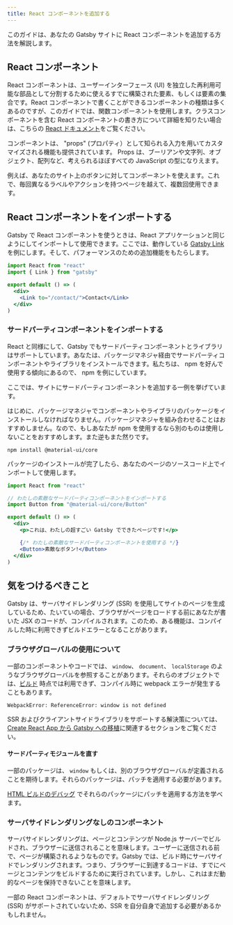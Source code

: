```yaml
---
title: React コンポーネントを追加する
---
```


このガイドは、あなたの Gatsby サイトに React コンポーネントを追加する方法を解説します。

## React コンポーネント

React コンポーネントは、ユーザーインターフェース (UI) を独立した再利用可能な部品として分割するために使えるすでに構築された要素、もしくは要素の集合です。React コンポーネントで書くことができるコンポーネントの種類は多くあるのですが、このガイドでは、関数コンポーネントを使用します。クラスコンポーネントを含む React コンポーネントの書き方について詳細を知りたい場合は、こちらの [React ドキュメント](https://ja.reactjs.org/docs/components-and-props.html)をご覧ください。

コンポーネントは、 "props" (プロパティ）として知られる入力を用いてカスタマイズされる機能も提供されています。 Props は、ブーリアンや文字列、オブジェクト、配列など、考えられるほぼすべての JavaScript の型になりえます。

例えば、あなたのサイト上のボタンに対してコンポーネントを使えます。これで、毎回異なるラベルやアクションを持つページを越えて、複数回使用できます。

## React コンポーネントをインポートする

Gatsby で React コンポーネントを使うときは、React アプリケーションと同じようにしてインポートして使用できます。ここでは、動作している [Gatsby Link](/docs/gatsby-link/) を例にします。そして、パフォーマンスのための追加機能をもたらします。

```jsx
import React from "react"
import { Link } from "gatsby"

export default () => (
  <div>
    <Link to="/contact/">Contact</Link>
  </div>
)
```

### サードパーティコンポーネントをインポートする

React と同様にして、Gatsby でもサードパーティコンポーネントとライブラリはサポートしています。あなたは、パッケージマネジャ経由でサードパーティコンポーネントやライブラリをインストールできます。私たちは、 npm を好んで使用する傾向にあるので、 npm を例にしています。

ここでは、サイトにサードパーティコンポーネントを追加する一例を挙げています。

はじめに、パッケージマネジャでコンポーネントやライブラリのパッケージをインストールしなければなりません。パッケージマネジャを組み合わせることはおすすめしません。なので、もしあなたが npm を使用するなら別のものは使用しないことをおすすめします。また逆もまた然りです。

```shell
npm install @material-ui/core
```

パッケージのインストールが完了したら、あなたのページのソースコード上でインポートして使用します。

```jsx:title=my-page.jsx
import React from "react"

// わたしの素敵なサードパーティコンポーネントをインポートする
import Button from "@material-ui/core/Button"

export default () => (
  <div>
    <p>これは、わたしの超すごい Gatsby でできたページです!</p>

    {/* わたしの素敵なサードパーティコンポーネントを使用する */}
    <Button>素敵なボタン!</Button>
  </div>
)
```

## 気をつけるべきこと

Gatsby は、サーバサイドレンダリング (SSR) を使用してサイトのページを生成しているため、たいていの場合、ブラウザがページをロードする前にあなたが書いた JSX のコードが、コンパイルされます。このため、ある機能は、コンパイルした時に利用できずビルドエラーとなることがあります。

### ブラウザグローバルの使用について

一部のコンポーネントやコードでは、 `window`、 `document`、 `localStorage` のようなブラウザグローバルを参照することがあります。それらのオブジェクトでは、[ビルド](/docs/glossary#build) 時点では利用できず、コンパイル時に webpack エラーが発生することもあります。

```text
WebpackError: ReferenceError: window is not defined
```

SSR およびクライアントサイドライブラリをサポートする解決策については、[Create React App から Gatsby への移植](/docs/porting-from-create-react-app-to-gatsby#server-side-rendering-and-browser-apis)に関連するセクションをご覧ください。

#### サードパーティモジュールを直す

一部のパッケージは、 `window` もしくは、別のブラウザグローバルが定義されることを期待します。それらのパッケージは、パッチを適用する必要があります。

[HTML ビルドのデバッグ](/docs/debugging-html-builds/#fixing-third-party-modules) でそれらのパッケージにパッチを適用する方法を学べます。

### サーバサイドレンダリングなしのコンポーネント

サーバサイドレンダリングは、ページとコンテンツが Node.js サーバーでビルドされ、ブラウザーに送信されることを意味します。ユーザーに送信される前で、ページが構築されるようなものです。Gatsby では、ビルド時にサーバサイドでレンダリングされます。つまり、ブラウザーに到達するコードは、すでにページとコンテンツをビルドするために実行されています。しかし、これはまだ動的なページを保持できないことを意味します。

一部の React コンポーネントは、デフォルトでサーバサイドレンダリング (SSR) がサポートされていないため、SSR を自分自身で追加する必要があるかもしれません。
